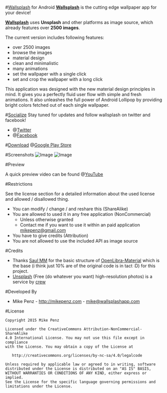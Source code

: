 #[Wallsplash] for Android
**[Wallsplash]** is the cutting edge wallpaper app for your device!

**[Wallsplash]** uses **Unsplash** and other platforms as image source, which already features over **2500 images**.

The current version includes following features:
* over 2500 images
* browse the images
* material design
* clean and minimalistic
* many animations
* set the wallpaper with a single click
* set and crop the wallpaper with a long click

This application was designed with the new material design principles in mind. It gives you a perfectly fluid user flow with simple and fresh animations. It also unleashes the full power of Android Lollipop by providing bright colors fetched out of each single wallpaper.

#[Socialize](http://twitter.com/wallsplashapp)
Stay tuned for updates and follow wallsplash on twitter and facebook!
- @[Twitter](http://twitter.com/wallsplashapp)
- @[Facebook](http://facebook.com/wallsplashapp)

#[Download](http://wallsplashapp.com/getit)
@[Google Play Store](http://wallsplashapp.com/getit)

#Screenshots
![Image](http://wallsplashapp.com/images/screenshots/1.png)
![Image](http://wallsplashapp.com/images/screenshots/6.png)

#Preview

A quick preview video can be found @[YouTube](https://www.youtube.com/watch?v=98-bArYkfAI)

#Restrictions

See the license section for a detailed information about the used license and allowed / disallowed thing.

* You can modify / change / and reshare this (ShareAlike)
* You are allowed to used it in any free application (NonCommercial)
    * Unless otherwise granted
    * Contact me if you want to use it within an paid application [mikepenz@gmail.com](mikepenz@gmail.com)
* You have to give credits (Attribution)
* You are not allowed to use the included API as image source

#Credits

- Thanks [Saul MM](https://github.com/saulmm) for the basic structure of [OpenLibra-Material](https://github.com/saulmm/OpenLibra-Material) which is the base (i think just 10% are of the original code is in tact :D) for this project.
- [Unsplash](https://unsplash.com) (Free (do whatever you want) high-resolution photos) is a service by [crew](https://pickcrew.com/)

#Developed By
* Mike Penz - http://mikepenz.com - <mike@wallsplashapp.com>

#License

    Copyright 2015 Mike Penz

    Licensed under the CreativeCommons Attribution-NonCommercial-ShareAlike 
    4.0 International License. You may not use this file except in compliance 
    with the License. You may obtain a copy of the License at

       http://creativecommons.org/licenses/by-nc-sa/4.0/legalcode

    Unless required by applicable law or agreed to in writing, software
    distributed under the License is distributed on an "AS IS" BASIS,
    WITHOUT WARRANTIES OR CONDITIONS OF ANY KIND, either express or implied.
    See the License for the specific language governing permissions and
    limitations under the License.
    
[Wallsplash]:http://wallsplashapp.com
